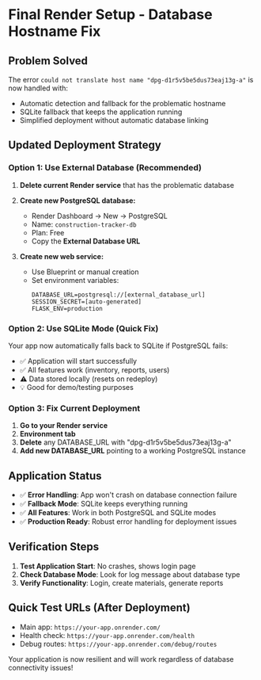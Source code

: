 # Final Render Setup - Database Hostname Fix

## Problem Solved
The error `could not translate host name "dpg-d1r5v5be5dus73eaj13g-a"` is now handled with:
- Automatic detection and fallback for the problematic hostname
- SQLite fallback that keeps the application running
- Simplified deployment without automatic database linking

## Updated Deployment Strategy

### Option 1: Use External Database (Recommended)
1. **Delete current Render service** that has the problematic database
2. **Create new PostgreSQL database:**
   - Render Dashboard → New → PostgreSQL
   - Name: `construction-tracker-db`
   - Plan: Free
   - Copy the **External Database URL**

3. **Create new web service:**
   - Use Blueprint or manual creation
   - Set environment variables:
     ```
     DATABASE_URL=postgresql://[external_database_url]
     SESSION_SECRET=[auto-generated]
     FLASK_ENV=production
     ```

### Option 2: Use SQLite Mode (Quick Fix)
Your app now automatically falls back to SQLite if PostgreSQL fails:
- ✅ Application will start successfully
- ✅ All features work (inventory, reports, users)
- ⚠️ Data stored locally (resets on redeploy)
- 💡 Good for demo/testing purposes

### Option 3: Fix Current Deployment
1. **Go to your Render service**
2. **Environment tab**
3. **Delete** any DATABASE_URL with "dpg-d1r5v5be5dus73eaj13g-a"
4. **Add new DATABASE_URL** pointing to a working PostgreSQL instance

## Application Status
- ✅ **Error Handling**: App won't crash on database connection failure
- ✅ **Fallback Mode**: SQLite keeps everything running
- ✅ **All Features**: Work in both PostgreSQL and SQLite modes
- ✅ **Production Ready**: Robust error handling for deployment issues

## Verification Steps
1. **Test Application Start**: No crashes, shows login page
2. **Check Database Mode**: Look for log message about database type
3. **Verify Functionality**: Login, create materials, generate reports

## Quick Test URLs (After Deployment)
- Main app: `https://your-app.onrender.com/`
- Health check: `https://your-app.onrender.com/health`
- Debug routes: `https://your-app.onrender.com/debug/routes`

Your application is now resilient and will work regardless of database connectivity issues!